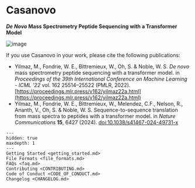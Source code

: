 # Casanovo

**_De Novo_ Mass Spectrometry Peptide Sequencing with a Transformer Model**

![image](https://user-images.githubusercontent.com/32707537/152622912-ca87da20-a64c-4e3f-9ca1-721c6b0d9c64.png)

If you use Casanovo in your work, please cite the following publications:

- Yilmaz, M., Fondrie, W. E., Bittremieux, W., Oh, S. & Noble, W. S. *De novo* mass spectrometry peptide sequencing with a transformer model. in *Proceedings of the 39th International Conference on Machine Learning - ICML '22* vol. 162 25514–25522 (PMLR, 2022). [https://proceedings.mlr.press/v162/yilmaz22a.html](https://proceedings.mlr.press/v162/yilmaz22a.html)
- Yilmaz, M., Fondrie, W. E., Bittremieux, W., Melendez, C.F., Nelson, R., Ananth, V., Oh, S. & Noble, W. S. Sequence-to-sequence translation from mass spectra to peptides with a transformer model. in *Nature Communications* **15**, 6427 (2024). [doi:10.1038/s41467-024-49731-x](https://doi.org/10.1038/s41467-024-49731-x)

```{toctree}
---
hidden: true
maxdepth: 1
---
Getting Started <getting_started.md>
File Formats <file_formats.md>
FAQs <faq.md>
Contributing <CONTRIBUTING.md>
Code of Conduct <CODE_OF_CONDUCT.md>
Changelog <CHANGELOG.md>
```
